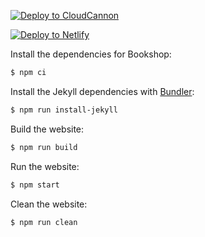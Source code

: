 [![Deploy to CloudCannon](https://buttons.cloudcannon.com/deploy.svg)](https://app.cloudcannon.com/register#sites/connect/github/CloudCannon/vonge-jekyll-bookshop-template)

[![Deploy to Netlify](https://www.netlify.com/img/deploy/button.svg)](https://app.netlify.com/start/deploy?repository=https://github.com/leaneroz/blog)

<!-- [![Netlify Status](https://api.netlify.com/api/v1/badges/55a73e31-dc16-4db1-bc95-5a519e518831/deploy-status)](https://app.netlify.com/sites/leanerozblog/deploys) -->

Install the dependencies for Bookshop:

~~~bash
$ npm ci
~~~

Install the Jekyll dependencies with [Bundler](http://bundler.io/):

~~~bash
$ npm run install-jekyll
~~~

Build the website:

~~~bash
$ npm run build
~~~

Run the website:

~~~bash
$ npm start
~~~

Clean the website:

~~~bash
$ npm run clean
~~~
